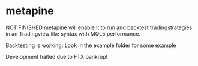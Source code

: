 # metapine

NOT FINISHED
metapine will enable it to run and backtest tradingstrategies in an Tradingview like syntax with MQL5 performance.

Backtesting is working. Look in the example folder for some example

Development halted due to FTX bankrupt
